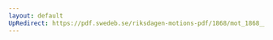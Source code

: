 ```yaml
---
layout: default
UpRedirect: https://pdf.swedeb.se/riksdagen-motions-pdf/1868/mot_1868__ak__00285/mot_1868__ak__00285_001.pdf
---
```

